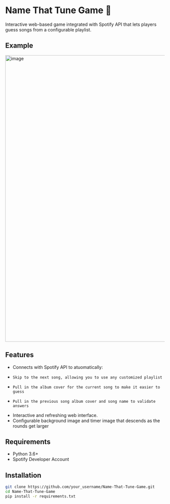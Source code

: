 # Name That Tune Game 🎵

Interactive web-based game integrated with Spotify API that lets players guess songs from a configurable playlist.

## Example
<img width="1914" height="906" alt="image" src="https://github.com/user-attachments/assets/6321769c-30b2-4b75-b539-8d6079ab3a37" />

## Features
- Connects with Spotify API to atuomatically:
-     Skip to the next song, allowing you to use any customized playlist
-     Pull in the album cover for the current song to make it easier to guess
-     Pull in the previous song album cover and song name to validate answers
- Interactive and refreshing web interface.
- Configurable background image and timer image that descends as the rounds get larger  

## Requirements
- Python 3.6+
- Spotify Developer Account

## Installation

```bash
git clone https://github.com/your_username/Name-That-Tune-Game.git
cd Name-That-Tune-Game
pip install -r requirements.txt



